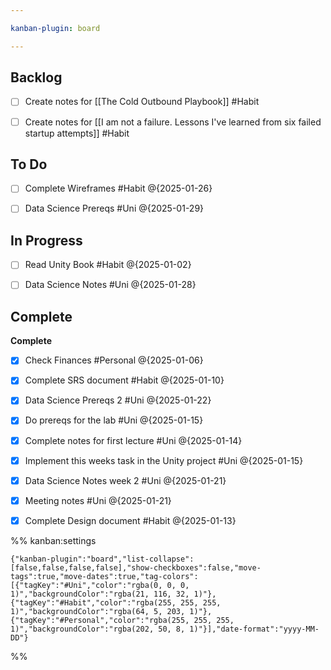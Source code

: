 ```yaml
---

kanban-plugin: board

---
```


## Backlog

- [ ] Create notes for [[The Cold Outbound Playbook]] #Habit
- [ ] Create notes for [[I am not a failure. Lessons I've learned from six failed startup attempts]] #Habit


## To Do

- [ ] Complete Wireframes #Habit @{2025-01-26}
- [ ] Data Science Prereqs #Uni @{2025-01-29}


## In Progress

- [ ] Read Unity Book #Habit
	@{2025-01-02}
- [ ] Data Science Notes #Uni @{2025-01-28}


## Complete

**Complete**
- [x] Check Finances #Personal @{2025-01-06}
- [x] Complete SRS document #Habit @{2025-01-10}
- [x] Data Science Prereqs 2 #Uni @{2025-01-22}
- [x] Do prereqs for the lab #Uni @{2025-01-15}
- [x] Complete notes for first lecture #Uni @{2025-01-14}
- [x] Implement this weeks task in the Unity project #Uni @{2025-01-15}
- [x] Data Science Notes week 2 #Uni @{2025-01-21}
- [x] Meeting notes #Uni @{2025-01-21}
- [x] Complete Design document #Habit @{2025-01-13}




%% kanban:settings
```
{"kanban-plugin":"board","list-collapse":[false,false,false,false],"show-checkboxes":false,"move-tags":true,"move-dates":true,"tag-colors":[{"tagKey":"#Uni","color":"rgba(0, 0, 0, 1)","backgroundColor":"rgba(21, 116, 32, 1)"},{"tagKey":"#Habit","color":"rgba(255, 255, 255, 1)","backgroundColor":"rgba(64, 5, 203, 1)"},{"tagKey":"#Personal","color":"rgba(255, 255, 255, 1)","backgroundColor":"rgba(202, 50, 8, 1)"}],"date-format":"yyyy-MM-DD"}
```
%%